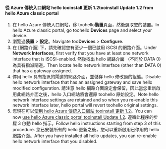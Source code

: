 <!--author=SharS last changed: 03/17/2016-->

#### <a name="tooinstall-update-12-from-hello-azure-classic-portal"></a><span data-ttu-id="236c8-101">從 Azure 傳統入口網站 hello tooinstall 更新 1.2</span><span class="sxs-lookup"><span data-stu-id="236c8-101">tooinstall Update 1.2 from hello Azure classic portal</span></span>
1. <span data-ttu-id="236c8-102">在 hello Azure 傳統入口網站，移 toohello**裝置**頁面，然後選取您的裝置。</span><span class="sxs-lookup"><span data-stu-id="236c8-102">In hello Azure classic portal, go toohello **Devices** page and select your device.</span></span>
2. <span data-ttu-id="236c8-103">瀏覽過**裝置** > **設定**。</span><span class="sxs-lookup"><span data-stu-id="236c8-103">Navigate too**Devices** > **Configure**.</span></span>
3. <span data-ttu-id="236c8-104">在 [網路介面] 下，請先確認您有至少一個已啟用 iSCSI 的網路介面。</span><span class="sxs-lookup"><span data-stu-id="236c8-104">Under **Network Interfaces**, first verify that you have at least one network interface that is iSCSI-enabled.</span></span> <span data-ttu-id="236c8-105">然後找出 hello 網路介面 （不同於 DATA 0) 為具有指派閘道。</span><span class="sxs-lookup"><span data-stu-id="236c8-105">Then locate hello network interface (other than DATA 0) that has a gateway assigned.</span></span>
4. <span data-ttu-id="236c8-106">停用 hello 具有指派的閘道的網路介面，並儲存 hello 修改過的組態。</span><span class="sxs-lookup"><span data-stu-id="236c8-106">Disable hello network interface that has an assigned gateway and save hello modified configuration.</span></span> <span data-ttu-id="236c8-107">請注意 hello 網路介面設定會保留，因此當您重新啟用此網路介面之後，hello 入口網站將會還原 toohello 原始設定。</span><span class="sxs-lookup"><span data-stu-id="236c8-107">Note hello network interface settings are retained and so when you re-enable this network interface later, hello portal will revert toohello original settings.</span></span>
5. <span data-ttu-id="236c8-108">您現在可以[使用 hello Azure 傳統入口網站 tooinstall 更新 1.2](#install-update-12-via-the-azure-classic-portal)。</span><span class="sxs-lookup"><span data-stu-id="236c8-108">You can now [use hello Azure classic portal tooinstall Update 1.2](#install-update-12-via-the-azure-classic-portal).</span></span> <span data-ttu-id="236c8-109">遵循此程序的步驟 3 啟動 hello 指示。</span><span class="sxs-lookup"><span data-stu-id="236c8-109">Follow hello instructions starting from step 3 of this procedure.</span></span> <span data-ttu-id="236c8-110">您已安裝所有的 hello 更新之後，您可以重新啟用已停用的 hello 網路介面。</span><span class="sxs-lookup"><span data-stu-id="236c8-110">After you have installed all hello updates, you can re-enable hello network interface that you disabled.</span></span>

